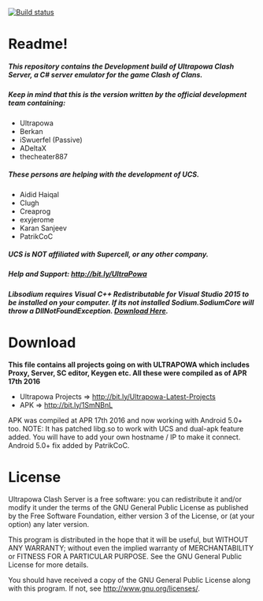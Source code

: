 [![Build status](https://ci.appveyor.com/api/projects/status/hulprli5qvmke9u1/branch/ucs-recode?svg=true)](https://ci.appveyor.com/project/BerkanYildiz/ucs/branch/ucs-recode)
# Readme!
##### This repository contains the Development build of Ultrapowa Clash Server, a C# server emulator for the game Clash of Clans. 
##### Keep in mind that this is the version written by the official development team containing:

* Ultrapowa									
* Berkan
* iSwuerfel (Passive)			
* ADeltaX								
* thecheater887	

##### These persons are helping with the development of UCS.

* Aidid Haiqal 
* Clugh
* Creaprog
* exyjerome
* Karan Sanjeev
* PatrikCoC

##### UCS is NOT affiliated with Supercell, or any other company.
##### Help and Support: http://bit.ly/UltraPowa
##### Libsodium  requires Visual C++ Redistributable for Visual Studio 2015 to be installed on your computer. If its not installed Sodium.SodiumCore will throw a DllNotFoundException. [***Download Here***](https://www.microsoft.com/en-us/download/details.aspx?id=48145).
# Download

**This file contains all projects going on with ULTRAPOWA which includes Proxy, Server, SC editor, Keygen etc. All these were compiled as of APR 17th 2016**

* Ultrapowa Projects   => http://bit.ly/Ultrapowa-Latest-Projects
* APK                  => http://bit.ly/1SmNBnL
 
APK was compiled at APR 17th 2016 and now working with Android 5.0+ too. NOTE: It has patched libg.so to work with UCS and dual-apk feature added. You will have to add your own hostname / IP to make it connect. Android 5.0+ fix added by PatrikCoC.

# License
Ultrapowa Clash Server is a free software: you can redistribute it and/or modify
it under the terms of the GNU General Public License as published by
the Free Software Foundation, either version 3 of the License, or
(at your option) any later version.

This program is distributed in the hope that it will be useful,
but WITHOUT ANY WARRANTY; without even the implied warranty of
MERCHANTABILITY or FITNESS FOR A PARTICULAR PURPOSE.  See the
GNU General Public License for more details.

You should have received a copy of the GNU General Public License
along with this program.  If not, see <http://www.gnu.org/licenses/>.
